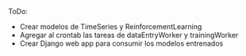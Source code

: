 ToDo:
- Crear modelos de TimeSeries y ReinforcementLearning
- Agregar al crontab las tareas de dataEntryWorker y trainingWorker
- Crear Django web app para consumir los modelos entrenados
